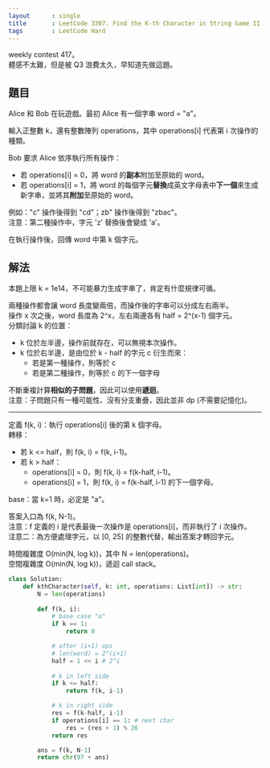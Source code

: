 ```yaml
---
layout      : single
title       : LeetCode 3307. Find the K-th Character in String Game II
tags        : LeetCode Hard
---
```

weekly contest 417。  
體感不太難，但是被 Q3 浪費太久，早知道先做這題。  

## 題目

Alice 和 Bob 在玩遊戲。最初 Alice 有一個字串 word = "a"。  

輸入正整數 k，還有整數陣列 operations，其中 operations[i] 代表第 i 次操作的種類。

Bob 要求 Alice 依序執行所有操作：  

- 若 operations[i] = 0，將 word 的**副本**附加至原始的 word。  
- 若 operations[i] = 1，將 word 的每個字元**替換**成英文字母表中**下一個**來生成新字串，並將其**附加**至原始的 word。  

例如："c" 操作後得到 "cd"；zb" 操作後得到 "zbac"。  
注意：第二種操作中，字元 'z' 替換後會變成 'a'。  

在執行操作後，回傳 word 中第 k 個字元。  

## 解法

本題上限 k = 1e14，不可能暴力生成字串了，肯定有什麼規律可循。  

兩種操作都會讓 word 長度變兩倍，而操作後的字串可以分成左右兩半。  
操作 x 次之後，word 長度為 2^x，左右兩邊各有 half = 2^(x-1) 個字元。  
分類討論 k 的位置：  

- k 位於左半邊，操作前就存在，可以無視本次操作。  
- k 位於右半邊，是由位於 k - half 的字元 c 衍生而來：  
  - 若是第一種操作，則等於 c  
  - 若是第二種操作，則等於 c 的下一個字母  

不斷重複計算**相似的子問題**，因此可以使用**遞迴**。  
注意：子問題只有一種可能性、沒有分支重疊，因此並非 dp (不需要記憶化)。  

---

定義 f(k, i)：執行 operations[i] 後的第 k 個字母。  
轉移：  

- 若 k <= half，則 f(k, i) = f(k, i-1)。  
- 若 k > half：  
  - operations[i] = 0，則 f(k, i) = f(k-half, i-1)。  
  - operations[i] = 1，則 f(k, i) = f(k-half, i-1) 的下一個字母。  

base：當 k=1 時，必定是 "a"。  

答案入口為 f(k, N-1)。  
注意：f 定義的 i 是代表最後一次操作是 operations[i]，而非執行了 i 次操作。  
注意二：為方便處理字元，以 [0, 25] 的整數代替，輸出答案才轉回字元。  

時間複雜度 O(min(N, log k))，其中 N = len(operations)。  
空間複雜度 O(min(N, log k))，遞迴 call stack。  

```python
class Solution:
    def kthCharacter(self, k: int, operations: List[int]) -> str:
        N = len(operations)
        
        def f(k, i):
            # base case "a"
            if k == 1:
                return 0

            # after (i+1) ops
            # len(word) = 2^(i+1)
            half = 1 << i # 2^i
        
            # k in left side
            if k <= half: 
                return f(k, i-1)

            # k in right side
            res = f(k-half, i-1)
            if operations[i] == 1: # next char
                res = (res + 1) % 26
            return res

        ans = f(k, N-1)
        return chr(97 + ans)
```
